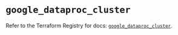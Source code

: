 # `google_dataproc_cluster`

Refer to the Terraform Registry for docs: [`google_dataproc_cluster`](https://registry.terraform.io/providers/hashicorp/google-beta/6.9.0/docs/resources/google_dataproc_cluster).

